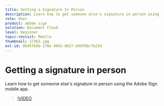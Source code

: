 ```yaml
---
title: Getting a Signature In Person
description: Learn how to get someone else's signature in person using the Adobe Sign mobile app
role: User
product: adobe sign
solution: Document Cloud
level: Beginner
topic-revisit: Mobile
thumbnail: 17362.jpg
exl-id: 0b45fb6b-170e-4842-8627-dd9f0bc7b25d
---
```

# Getting a signature in person

Learn how to get someone else's signature in person using the Adobe Sign mobile app.

>[!VIDEO](https://video.tv.adobe.com/v/17362?hidetitle=true)
